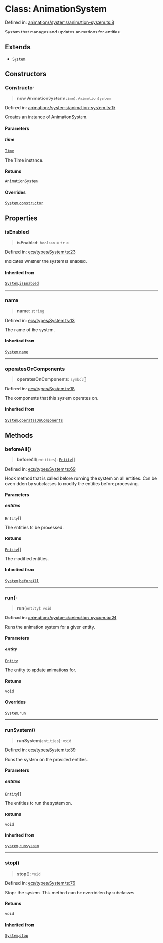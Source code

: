 # Class: AnimationSystem

Defined in: [animations/systems/animation-system.ts:8](https://github.com/Forge-Game-Engine/Forge/blob/04af294b0d108e7e60d1ae9f40eaa3ca76ca176a/src/animations/systems/animation-system.ts#L8)

System that manages and updates animations for entities.

## Extends

- [`System`](System.md)

## Constructors

### Constructor

> **new AnimationSystem**(`time`): `AnimationSystem`

Defined in: [animations/systems/animation-system.ts:15](https://github.com/Forge-Game-Engine/Forge/blob/04af294b0d108e7e60d1ae9f40eaa3ca76ca176a/src/animations/systems/animation-system.ts#L15)

Creates an instance of AnimationSystem.

#### Parameters

##### time

[`Time`](Time.md)

The Time instance.

#### Returns

`AnimationSystem`

#### Overrides

[`System`](System.md).[`constructor`](System.md#constructor)

## Properties

### isEnabled

> **isEnabled**: `boolean` = `true`

Defined in: [ecs/types/System.ts:23](https://github.com/Forge-Game-Engine/Forge/blob/04af294b0d108e7e60d1ae9f40eaa3ca76ca176a/src/ecs/types/System.ts#L23)

Indicates whether the system is enabled.

#### Inherited from

[`System`](System.md).[`isEnabled`](System.md#isenabled)

***

### name

> **name**: `string`

Defined in: [ecs/types/System.ts:13](https://github.com/Forge-Game-Engine/Forge/blob/04af294b0d108e7e60d1ae9f40eaa3ca76ca176a/src/ecs/types/System.ts#L13)

The name of the system.

#### Inherited from

[`System`](System.md).[`name`](System.md#name)

***

### operatesOnComponents

> **operatesOnComponents**: `symbol`[]

Defined in: [ecs/types/System.ts:18](https://github.com/Forge-Game-Engine/Forge/blob/04af294b0d108e7e60d1ae9f40eaa3ca76ca176a/src/ecs/types/System.ts#L18)

The components that this system operates on.

#### Inherited from

[`System`](System.md).[`operatesOnComponents`](System.md#operatesoncomponents)

## Methods

### beforeAll()

> **beforeAll**(`entities`): [`Entity`](Entity.md)[]

Defined in: [ecs/types/System.ts:69](https://github.com/Forge-Game-Engine/Forge/blob/04af294b0d108e7e60d1ae9f40eaa3ca76ca176a/src/ecs/types/System.ts#L69)

Hook method that is called before running the system on all entities.
Can be overridden by subclasses to modify the entities before processing.

#### Parameters

##### entities

[`Entity`](Entity.md)[]

The entities to be processed.

#### Returns

[`Entity`](Entity.md)[]

The modified entities.

#### Inherited from

[`System`](System.md).[`beforeAll`](System.md#beforeall)

***

### run()

> **run**(`entity`): `void`

Defined in: [animations/systems/animation-system.ts:24](https://github.com/Forge-Game-Engine/Forge/blob/04af294b0d108e7e60d1ae9f40eaa3ca76ca176a/src/animations/systems/animation-system.ts#L24)

Runs the animation system for a given entity.

#### Parameters

##### entity

[`Entity`](Entity.md)

The entity to update animations for.

#### Returns

`void`

#### Overrides

[`System`](System.md).[`run`](System.md#run)

***

### runSystem()

> **runSystem**(`entities`): `void`

Defined in: [ecs/types/System.ts:39](https://github.com/Forge-Game-Engine/Forge/blob/04af294b0d108e7e60d1ae9f40eaa3ca76ca176a/src/ecs/types/System.ts#L39)

Runs the system on the provided entities.

#### Parameters

##### entities

[`Entity`](Entity.md)[]

The entities to run the system on.

#### Returns

`void`

#### Inherited from

[`System`](System.md).[`runSystem`](System.md#runsystem)

***

### stop()

> **stop**(): `void`

Defined in: [ecs/types/System.ts:76](https://github.com/Forge-Game-Engine/Forge/blob/04af294b0d108e7e60d1ae9f40eaa3ca76ca176a/src/ecs/types/System.ts#L76)

Stops the system. This method can be overridden by subclasses.

#### Returns

`void`

#### Inherited from

[`System`](System.md).[`stop`](System.md#stop)
